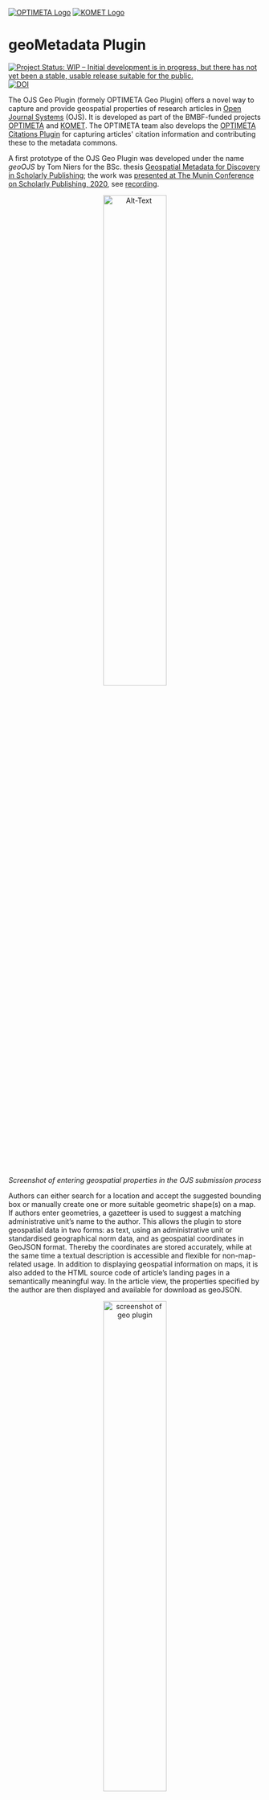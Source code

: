 [![OPTIMETA Logo](https://projects.tib.eu/fileadmin/_processed_/e/8/csm_Optimeta_Logo_web_98c26141b1.png)](https://projects.tib.eu/optimeta/en/) [![KOMET Logo](https://projects.tib.eu/fileadmin/templates/komet/tib_projects_komet_1150.png)](https://projects.tib.eu/komet/en/)

# geoMetadata Plugin

[![Project Status: WIP – Initial development is in progress, but there has not yet been a stable, usable release suitable for the public.](https://www.repostatus.org/badges/latest/wip.svg)](https://www.repostatus.org/#wip) [![DOI](https://zenodo.org/badge/DOI/10.5281/zenodo.8198983.svg)](https://doi.org/10.5281/zenodo.8198983)

The OJS Geo Plugin (formely OPTIMETA Geo Plugin) offers a novel way to capture and provide geospatial properties of research articles in [Open Journal Systems](https://pkp.sfu.ca/ojs/) (OJS).
It is developed as part of the BMBF-funded projects [OPTIMETA](https://projects.tib.eu/optimeta/en/) and [KOMET](https://projects.tib.eu/komet/en/).
The OPTIMETA team also develops the [OPTIMETA Citations Plugin](https://github.com/TIBHannover/optimetaCitations) for capturing articles' citation information and contributing these to the metadata commons.

A first prototype of the OJS Geo Plugin was developed under the name *geoOJS* by Tom Niers for the BSc. thesis [Geospatial Metadata for Discovery in Scholarly Publishing](http://nbn-resolving.de/urn:nbn:de:hbz:6-69029469735); the work was [presented at The Munin Conference on Scholarly Publishing, 2020](https://doi.org/10.7557/5.5590), see [recording](https://youtu.be/-Lc9AjHq_AY).

<div style="text-align:center">
<img src="screenshots/SubmissionView.png" alt="Alt-Text" title="Screenshot of entering geospatial properties in the OJS submission process" width="50%" align="middle"/>
<br/>
<em>Screenshot of entering geospatial properties in the OJS submission process</em>
</div>

Authors can either search for a location and accept the suggested bounding box or manually create one or more suitable geometric shape(s) on a map.
If authors enter geometries, a gazetteer is used to suggest a matching administrative unit’s name to the author.
This allows the plugin to store geospatial data in two forms: as text, using an administrative unit or standardised geographical norm data, and as geospatial coordinates in GeoJSON format.
Thereby the coordinates are stored accurately, while at the same time a textual description is accessible and flexible for non-map-related usage.
In addition to displaying geospatial information on maps, it is also added to the HTML source code of article’s landing pages in a semantically meaningful way.
In the article view, the properties specified by the author are then displayed and available for download as geoJSON.

<div style="text-align:center">
<img src="screenshots/ArticleView.png" alt="screenshot of geo plugin" title="Screenshot of geospatial properties in the OJS article view" width="50%" align="middle"/>
<br/>
<em>Screenshot of geospatial properties in the OJS article view</em>
</div>

# Download & Installation

## Release

See releases at <https://github.com/TIBHannover/ojsGeo/releases>.
The release bundles contain plugin source code as well as the the required JavaScript dependencies so the plugin is ready to be used.
Note that you need the OJGS Geo Plugin Theme for some of the frontend displays, see <https://github.com/ifgi/geoMetadataTheme>.

## From source

1. Checkout the desired version from [the code repository](https://github.com/TIBHannover/ojsGeo/) and save the contents into `ojs/plugins/generic/ojsGeo` in your OJS installation
1. Run `composer install` to download JavaScript dependencies for the plugin using [Asset Packagist](https://asset-packagist.org/site/about)
   Go to `js/lib/leaflet-control-geocoder` and run `npm install` (see [this issue](https://github.com/perliedman/leaflet-control-geocoder/issues/310))
1. Activate the plugin in the OJS plug-in settings
1. Install and activate the OJS Geo Plugin Theme: <https://github.com/ifgi/geoMetadataTheme/releases>

# Configuration

1. Configure **GeoNames**

   You have to specify your username for the GeoNames api, so that an alignment for the administrative units is possible.

   1. Create an account on <https://www.geonames.org/login> and enable it by clicking the activiation link you get via email
   1. Go to <https://www.geonames.org/manageaccount> and enable your account for free web services
   1. Enter the username in the settings (OJS > Settings > Website > Plugins > Installed Plugins > OJS Geo Plugin > blue arrow > Settings)
1. Configure **theme**

   Set the name of your used theme.

Further information is available in the [wiki](https://github.com/tnier01/geoOJS/wiki).

# Contribute

All help is welcome: asking questions, providing documentation, testing, or even development.

Please note that this project is released with a [Contributor Code of Conduct](CONDUCT.md).
By participating in this project you agree to abide by its terms.

# Notes about accuracy

The spatial metadata is saved in GeoJSON format using the [EPSG:4326 coordinate reference system]() (CRS) and the underlying [dynamic WGS84 datum]().
This means that even the same coordinates can point to different locations on Earth over time, as the so called "epoch" is not saved.
However, this only leads to an uncertainty of about +/- 2 m, which is generally _no problem at all_ for the use case of global dataset discovery.
For a nice explainer on this (non) issue see [this informative thread on Twitter by Nyall Dawson](https://twitter.com/nyalldawson/status/1393050257554956289?s=09).

# Testing

Tests are run with [Cypress](https://www.cypress.io/), for which dependencies are installed with npm using the `package.json`.

## Running Cypress locally

```bash
# see also Cypress' system dependencies at https://docs.cypress.io/guides/getting-started/installing-cypress#Advanced-Installation
npm install

npx cypress open

# start compose configuration for desired OJS version, running on port 8080; OJS_VERSION is a image tag for pkpofficial/ojs
export OJS_VERSION=3_3_0-11 && docker-compose --file cypress/docker-compose-mysql.yml down --volume && docker-compose --file cypress/docker-compose-mysql.yml up
export OJS_VERSION=3_2_1-4 && docker-compose --file cypress/docker-compose-mysql.yml down --volume && docker-compose --file cypress/docker-compose-mysql.yml up

# open/run Cypress tests with a given OJS version
npm run cy_open
npm run cy_run
```

To debug, add `debugger;` to the code and make sure to have the developer tools open in the browser windows started by Cypress.

## Writing tests

1. Start docker-compose configuration (see above)
1. Start Cypress (see above)
1. Write tests, run them in Cypress
1. If you need a clean start (= empty database) for a test, stop the docker-compose configuration, delete it (`down --volume`) and restart it

# Create a release

1. Run `composer update` and `composer install`
1. Update the release version in `version.xml`
1. Add a git tag and push it to GitHub
1. Create a zip archive of the local files with the following command to include the required dependencies from `vendor/` and `js/lib/` but to exclude non-essential files:

   ```bash
   rm ojsGeo.zip && zip -r ojsGeo.zip ./ --exclude '*.git*' --exclude '*.github/*' --exclude 'node_modules/*' --exclude '*cypress/*' --exclude '*.gitignore*' --exclude '*.npmignore*' --exclude '*messages.mo*' --exclude '*cypress.config.js*' --exclude '*CONDUCT.md*' --exclude '*screenshots/*'
   ```

1. Create a new release on GitHub using the tag just created, with a fitting title, description and, if need be, the `pre-release` box checked
1. Upload the archive to the release on GitHub

Later release workflows will include usage of the PKP CLI tool, see <https://docs.pkp.sfu.ca/dev/plugin-guide/en/release>.

# License

This project is published under GNU General Public License, Version 3.
